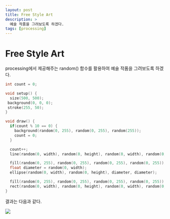 ```yaml
---
layout: post
title: Free Style Art
description: >
  예술 작품을 그려보도록 하겠다.
tags: [processing]
---
```


# Free Style Art

processing에서 제공해주는 random() 함수를 활용하여 예술 작품을 그려보도록 하겠다.

```cpp
int count = 0;

void setup() {
  size(500, 500);
 background(0, 0, 0);
 stroke(255, 50);
}

void draw() {
  if(count % 10 == 0) {
    background(random(0, 255), random(0, 255), random(255));
    count = 0;
  }

  count++;
  line(random(0, width), random(0, height), random(0, width), random(0, height));

  fill(random(0, 255), random(0, 255), random(0, 255), random(0, 255));
  float diameter = random(0, width);
  ellipse(random(0, width), random(0, height), diameter, diameter);

  fill(random(0, 255), random(0, 255), random(0, 255), random(0, 255));
  rect(random(0, width), random(0, height), random(0, width), random(0, height));
}
```

결과는 다음과 같다. <br>

![](/assets/img/processing/free_style_art.gif)
